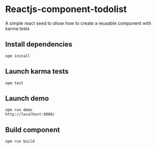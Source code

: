 # Reactjs-component-todolist

A simple react seed to show how to create a reusable component with karma tests

## Install dependencies
    npm install

## Launch karma tests
    npm test

## Launch demo
    npm run demo
    http://localhost:8080/

## Build component
    npm run build
